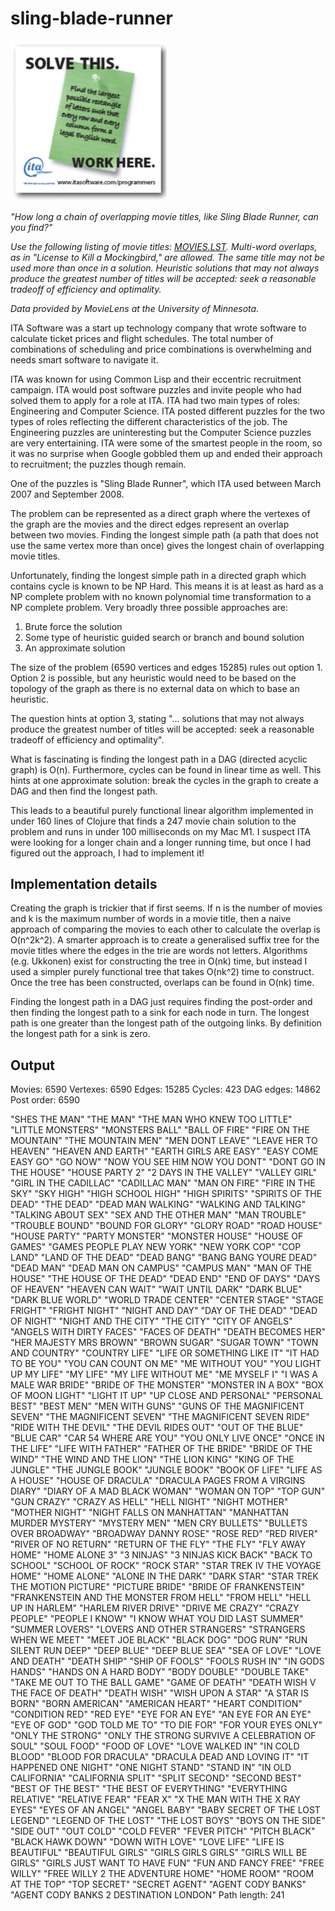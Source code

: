 # sling-blade-runner

<img src="https://github.com/rachbowyer/sling-blade-runner/blob/main/example-ita-ad.png" alt="ITA Software Recruitment Ad" width="250"/>

_"How long a chain of overlapping movie titles, like Sling Blade Runner, can you find?"_

_Use the following listing of movie titles: 
[MOVIES.LST](https://github.com/rachbowyer/sling-blade-runner/blob/main/resources/movies3.txt). Multi-word overlaps, as in "License to Kill
a Mockingbird," are allowed. The same title may not be used more than once in a solution.
Heuristic solutions that may not always produce the greatest number of titles will be accepted:
seek a reasonable tradeoff of efficiency and optimality._

_Data provided by MovieLens at the University of Minnesota._


ITA Software was a start up technology company that wrote software to calculate ticket prices and
flight schedules. The total number of combinations of scheduling and price combinations is 
overwhelming and needs smart software to navigate it.

ITA was known for using Common Lisp and their eccentric recruitment campaign. ITA would post software
puzzles and invite people who had solved them to apply for a role at ITA. ITA had two main types of 
roles: Engineering and Computer Science. ITA posted different puzzles for the two types of roles reflecting
the different characteristics of the job. The Engineering puzzles are uninteresting but the Computer Science
puzzles are very entertaining. ITA were some of the smartest people in the room, so it was no surprise
when Google gobbled them up and ended their approach to recruitment; the puzzles though remain.

One of the puzzles is "Sling Blade Runner", which ITA used between March 2007 and September 2008.

The problem can be represented as a direct graph where the vertexes of the graph are the movies and the 
direct edges represent an overlap between two movies. Finding the longest simple path (a path that does
not use the same vertex more than once) gives the longest chain of overlapping movie titles.

Unfortunately, finding the longest simple path in a directed graph which contains cycle is known to be NP Hard. 
This means it is at least as hard as a NP complete problem with no known polynomial time transformation to a 
NP complete problem. Very broadly three possible approaches are:

1. Brute force the solution
2. Some type of heuristic guided search or branch and bound solution
3. An approximate solution


The size of the problem (6590 vertices and edges 15285) rules out option 1. Option 2 is possible, but any 
heuristic would need to be based on the topology of the graph as there is no external data on which to base 
an heuristic.

The question hints at option 3, stating "... solutions that may not always produce the greatest
number of titles will be accepted: seek a reasonable tradeoff of efficiency and optimality".

What is fascinating is finding the longest path in a DAG (directed acyclic graph) is O(n).
Furthermore, cycles can be found in linear time as well. This hints at one approximate solution: 
break the cycles in the graph to create a DAG and then find the longest path.

This leads to a beautiful purely functional linear algorithm implemented in under 160 lines of Clojure 
that finds a 247 movie chain solution to the problem and runs in under 100 milliseconds on my Mac M1. 
I suspect ITA were looking for a longer chain and a longer running time, but once I had figured out 
the approach, I had to implement it!


## Implementation details

Creating the graph is trickier that if first seems. If n is the number of movies and k is the maximum
number of words in a movie title, then a naive approach of comparing the movies to each other to 
calculate the overlap is O(n^2k^2). A smarter approach is to create a generalised suffix tree for the
movie titles where the edges in the trie are words not letters. Algorithms (e.g. Ukkonen) exist for 
constructing the tree in O(nk) time, but instead I used a simpler purely functional tree that takes
O(nk^2) time to construct. Once the tree has been constructed, overlaps can be found in O(nk) time.

Finding the longest path in a DAG just requires finding the post-order and then finding the longest
path to a sink for each node in turn. The longest path is one greater than the longest path of the
outgoing links. By definition the longest path for a sink is zero.


## Output

Movies:  6590
Vertexes:  6590
Edges:  15285
Cycles:  423
DAG edges:  14862
Post order:  6590

"SHES THE MAN" "THE MAN" "THE MAN WHO KNEW TOO LITTLE" "LITTLE MONSTERS" "MONSTERS BALL" "BALL OF FIRE" "FIRE ON THE MOUNTAIN" "THE MOUNTAIN MEN" "MEN DONT LEAVE" "LEAVE HER TO HEAVEN" "HEAVEN AND EARTH" "EARTH GIRLS ARE EASY" "EASY COME EASY GO" "GO NOW" "NOW YOU SEE HIM NOW YOU DONT" "DONT GO IN THE HOUSE" "HOUSE PARTY 2" "2 DAYS IN THE VALLEY" "VALLEY GIRL" "GIRL IN THE CADILLAC" "CADILLAC MAN" "MAN ON FIRE" "FIRE IN THE SKY" "SKY HIGH" "HIGH SCHOOL HIGH" "HIGH SPIRITS" "SPIRITS OF THE DEAD" "THE DEAD" "DEAD MAN WALKING" "WALKING AND TALKING" "TALKING ABOUT SEX" "SEX AND THE OTHER MAN" "MAN TROUBLE" "TROUBLE BOUND" "BOUND FOR GLORY" "GLORY ROAD" "ROAD HOUSE" "HOUSE PARTY" "PARTY MONSTER" "MONSTER HOUSE" "HOUSE OF GAMES" "GAMES PEOPLE PLAY NEW YORK" "NEW YORK COP" "COP LAND" "LAND OF THE DEAD" "DEAD BANG" "BANG BANG YOURE DEAD" "DEAD MAN" "DEAD MAN ON CAMPUS" "CAMPUS MAN" "MAN OF THE HOUSE" "THE HOUSE OF THE DEAD" "DEAD END" "END OF DAYS" "DAYS OF HEAVEN" "HEAVEN CAN WAIT" "WAIT UNTIL DARK" "DARK BLUE" "DARK BLUE WORLD" "WORLD TRADE CENTER" "CENTER STAGE" "STAGE FRIGHT" "FRIGHT NIGHT" "NIGHT AND DAY" "DAY OF THE DEAD" "DEAD OF NIGHT" "NIGHT AND THE CITY" "THE CITY" "CITY OF ANGELS" "ANGELS WITH DIRTY FACES" "FACES OF DEATH" "DEATH BECOMES HER" "HER MAJESTY MRS BROWN" "BROWN SUGAR" "SUGAR TOWN" "TOWN AND COUNTRY" "COUNTRY LIFE" "LIFE OR SOMETHING LIKE IT" "IT HAD TO BE YOU" "YOU CAN COUNT ON ME" "ME WITHOUT YOU" "YOU LIGHT UP MY LIFE" "MY LIFE" "MY LIFE WITHOUT ME" "ME MYSELF I" "I WAS A MALE WAR BRIDE" "BRIDE OF THE MONSTER" "MONSTER IN A BOX" "BOX OF MOON LIGHT" "LIGHT IT UP" "UP CLOSE AND PERSONAL" "PERSONAL BEST" "BEST MEN" "MEN WITH GUNS" "GUNS OF THE MAGNIFICENT SEVEN" "THE MAGNIFICENT SEVEN" "THE MAGNIFICENT SEVEN RIDE" "RIDE WITH THE DEVIL" "THE DEVIL RIDES OUT" "OUT OF THE BLUE" "BLUE CAR" "CAR 54 WHERE ARE YOU" "YOU ONLY LIVE ONCE" "ONCE IN THE LIFE" "LIFE WITH FATHER" "FATHER OF THE BRIDE" "BRIDE OF THE WIND" "THE WIND AND THE LION" "THE LION KING" "KING OF THE JUNGLE" "THE JUNGLE BOOK" "JUNGLE BOOK" "BOOK OF LIFE" "LIFE AS A HOUSE" "HOUSE OF DRACULA" "DRACULA PAGES FROM A VIRGINS DIARY" "DIARY OF A MAD BLACK WOMAN" "WOMAN ON TOP" "TOP GUN" "GUN CRAZY" "CRAZY AS HELL" "HELL NIGHT" "NIGHT MOTHER" "MOTHER NIGHT" "NIGHT FALLS ON MANHATTAN" "MANHATTAN MURDER MYSTERY" "MYSTERY MEN" "MEN CRY BULLETS" "BULLETS OVER BROADWAY" "BROADWAY DANNY ROSE" "ROSE RED" "RED RIVER" "RIVER OF NO RETURN" "RETURN OF THE FLY" "THE FLY" "FLY AWAY HOME" "HOME ALONE 3" "3 NINJAS" "3 NINJAS KICK BACK" "BACK TO SCHOOL" "SCHOOL OF ROCK" "ROCK STAR" "STAR TREK IV THE VOYAGE HOME" "HOME ALONE" "ALONE IN THE DARK" "DARK STAR" "STAR TREK THE MOTION PICTURE" "PICTURE BRIDE" "BRIDE OF FRANKENSTEIN" "FRANKENSTEIN AND THE MONSTER FROM HELL" "FROM HELL" "HELL UP IN HARLEM" "HARLEM RIVER DRIVE" "DRIVE ME CRAZY" "CRAZY PEOPLE" "PEOPLE I KNOW" "I KNOW WHAT YOU DID LAST SUMMER" "SUMMER LOVERS" "LOVERS AND OTHER STRANGERS" "STRANGERS WHEN WE MEET" "MEET JOE BLACK" "BLACK DOG" "DOG RUN" "RUN SILENT RUN DEEP" "DEEP BLUE" "DEEP BLUE SEA" "SEA OF LOVE" "LOVE AND DEATH" "DEATH SHIP" "SHIP OF FOOLS" "FOOLS RUSH IN" "IN GODS HANDS" "HANDS ON A HARD BODY" "BODY DOUBLE" "DOUBLE TAKE" "TAKE ME OUT TO THE BALL GAME" "GAME OF DEATH" "DEATH WISH V THE FACE OF DEATH" "DEATH WISH" "WISH UPON A STAR" "A STAR IS BORN" "BORN AMERICAN" "AMERICAN HEART" "HEART CONDITION" "CONDITION RED" "RED EYE" "EYE FOR AN EYE" "AN EYE FOR AN EYE" "EYE OF GOD" "GOD TOLD ME TO" "TO DIE FOR" "FOR YOUR EYES ONLY" "ONLY THE STRONG" "ONLY THE STRONG SURVIVE A CELEBRATION OF SOUL" "SOUL FOOD" "FOOD OF LOVE" "LOVE WALKED IN" "IN COLD BLOOD" "BLOOD FOR DRACULA" "DRACULA DEAD AND LOVING IT" "IT HAPPENED ONE NIGHT" "ONE NIGHT STAND" "STAND IN" "IN OLD CALIFORNIA" "CALIFORNIA SPLIT" "SPLIT SECOND" "SECOND BEST" "BEST OF THE BEST" "THE BEST OF EVERYTHING" "EVERYTHING RELATIVE" "RELATIVE FEAR" "FEAR X" "X THE MAN WITH THE X RAY EYES" "EYES OF AN ANGEL" "ANGEL BABY" "BABY SECRET OF THE LOST LEGEND" "LEGEND OF THE LOST" "THE LOST BOYS" "BOYS ON THE SIDE" "SIDE OUT" "OUT COLD" "COLD FEVER" "FEVER PITCH" "PITCH BLACK" "BLACK HAWK DOWN" "DOWN WITH LOVE" "LOVE LIFE" "LIFE IS BEAUTIFUL" "BEAUTIFUL GIRLS" "GIRLS GIRLS GIRLS" "GIRLS WILL BE GIRLS" "GIRLS JUST WANT TO HAVE FUN" "FUN AND FANCY FREE" "FREE WILLY" "FREE WILLY 2 THE ADVENTURE HOME" "HOME ROOM" "ROOM AT THE TOP" "TOP SECRET" "SECRET AGENT" "AGENT CODY BANKS" "AGENT CODY BANKS 2 DESTINATION LONDON"
Path length:  241
